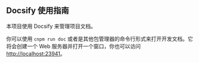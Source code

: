 ## Docsify 使用指南

本项目使用 Docsify 来管理项目文档。

你可以使用 `cnpm run doc` 或者是其他包管理器的命令行形式来打开开发文档。它将会创建一个 Web 服务器并打开一个窗口，你也可以访问 <http://localhost:23941>。